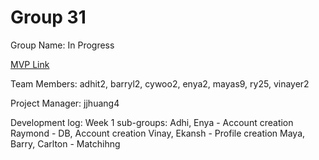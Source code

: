 # Group 31
Group Name: In Progress

[MVP Link](https://docs.google.com/document/d/1lXvOzdWEWjjtH6UEub9SnahQZptCqXLn/edit?usp=sharing&ouid=117718850918459954688&rtpof=true&sd=true)

Team Members: adhit2, barryl2, cywoo2, enya2, mayas9, ry25, vinayer2

Project Manager: jjhuang4

Development log:
Week 1 sub-groups: 
Adhi, Enya - Account creation
Raymond - DB, Account creation
Vinay, Ekansh - Profile creation
Maya, Barry, Carlton - Matchihng
